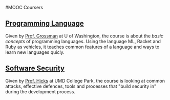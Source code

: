 #MOOC Coursers

## [Programming Language](https://class.coursera.org/proglang-003)
Given by [Prof. Grossman](http://homes.cs.washington.edu/~djg/) at U of Washington, the course is about the *basic concepts* of programming languages. Using the language ML, Racket and Ruby as vehicles, it teaches common features of a language and ways to learn new languages quicly. 

## [Software Security](https://class.coursera.org/softwaresec-001)
Given by [Prof. Hicks](http://www.cs.umd.edu/~mwh/) at UMD College Park, the course is looking at common attacks, effective defences, tools and processes that "build security in" during the development process. 
  
